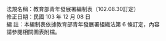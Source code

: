 法規名稱：教育部青年發展署編制表（102.08.30訂定）  
修正日期：民國 103 年 12 月 08 日  
編 註：本編制表依據教育部青年發展署組織法第 6 條訂定，內容  
請參閱相關圖表附檔。  


